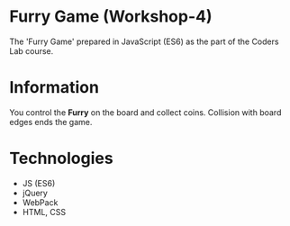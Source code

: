 # Furry Game (Workshop-4)
The 'Furry Game' prepared in JavaScript (ES6) as the part of the Coders Lab course.

# Information
You control the **Furry** on the board and collect coins. Collision with board edges ends the game.

# Technologies
* JS (ES6)
* jQuery
* WebPack
* HTML, CSS